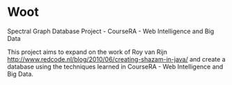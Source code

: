 Woot
====

Spectral Graph Database Project - CourseRA - Web Intelligence and Big Data

This project aims to expand on the work of Roy van Rijn http://www.redcode.nl/blog/2010/06/creating-shazam-in-java/ and create a database using the techniques learned in CourseRA - Web Intelligence and Big Data.
